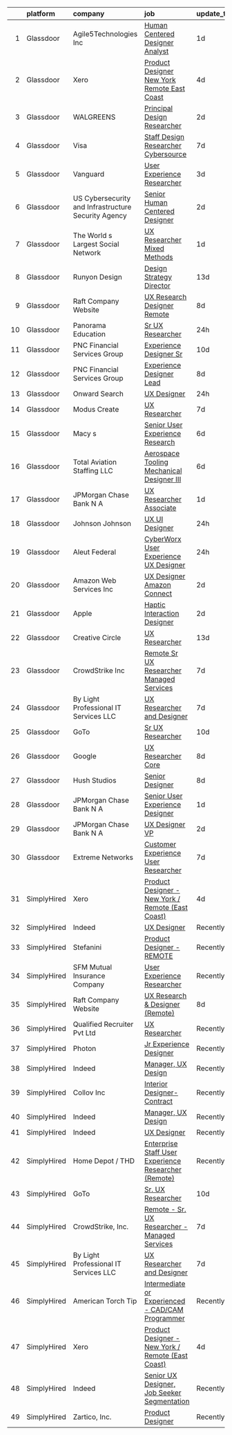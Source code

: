 

|    | platform    | company                                             | job                                                                                                                                                                                                                                                                                                                                                                                                                                                                                                                                                                                                                                                                                                                                                                                                                                                                                                                                                                                                                                                                                                                                                                                                                                                                                                                                                                                                                                                                                                                                                                                                        | update_time   | location            |
|---:|:------------|:----------------------------------------------------|:-----------------------------------------------------------------------------------------------------------------------------------------------------------------------------------------------------------------------------------------------------------------------------------------------------------------------------------------------------------------------------------------------------------------------------------------------------------------------------------------------------------------------------------------------------------------------------------------------------------------------------------------------------------------------------------------------------------------------------------------------------------------------------------------------------------------------------------------------------------------------------------------------------------------------------------------------------------------------------------------------------------------------------------------------------------------------------------------------------------------------------------------------------------------------------------------------------------------------------------------------------------------------------------------------------------------------------------------------------------------------------------------------------------------------------------------------------------------------------------------------------------------------------------------------------------------------------------------------------------|:--------------|:--------------------|
|  1 | Glassdoor   | Agile5Technologies  Inc                             | [Human Centered Designer   Analyst](https://www.glassdoor.com/partner/jobListing.htm?pos=113&ao=1136043&s=58&guid=00000183262e286d86cacc9771b5cf17&src=GD_JOB_AD&t=SR&vt=w&ea=1&cs=1_d85dbd55&cb=1662792903113&jobListingId=1008125577387&jrtk=3-0-1gcj2sa4v2bmh001-1gcj2sa5fia2j800-23d98d1178961ad5-)                                                                                                                                                                                                                                                                                                                                                                                                                                                                                                                                                                                                                                                                                                                                                                                                                                                                                                                                                                                                                                                                                                                                                                                                                                                                                                    | 1d            | Remote              |
|  2 | Glassdoor   | Xero                                                | [Product Designer   New York   Remote  East Coast ](https://www.glassdoor.com/partner/jobListing.htm?pos=101&ao=1110586&s=58&guid=00000183262e286d86cacc9771b5cf17&src=GD_JOB_AD&t=SR&vt=w&cs=1_807ca180&cb=1662792903111&jobListingId=1008119464057&cpc=4F748F1840550ABC&jrtk=3-0-1gcj2sa4v2bmh001-1gcj2sa5fia2j800-d42ffd1146131f09--6NYlbfkN0COvs0giDBQSZxCgxtGlP9F2rqb7f8qKMvTQKRfo9Z2aBBfdNwhT-PCbca6Tg6UbePLXSL2kZ8wB6QVlHX3jNKcLB3QdhbnaHtCR8dPv0f5XN7MxS1xg2rPm-swsPuD68rYGuZICUqkSSh1BmczAVfWYENYm4GY3NcwVq0TyWHY8ONw9rx7low6CFFsyZyTqD3aaqxgsjtyJSnW3NM1AQQgAnxSHYgvV12GODNys3rYZ0hzg6rHq5QjYUz1u2N5B5Ew5KAIvSbOzwaSdKTHByFOc4kAUjg-1AS07M6IHtIpPf1IGUCrs3KbU3TTANpIMekcfpmSBD0GmhZ5NKdhyrUbDExfCsfMwFysg-SWPYVXUUjPw13jQnJDJSHGkdayPcY94ydvkph0bVwidzXGYB64MczeA1AgLPlrAeKjJE8r0gqBGWGY9UlsAnblGyGdYX4YaB9JpbJIvY7-pIgpbIZM5btf6JxhNkOVaEMys_MbeE4F_gSTNdKY-3anZrDQuIS3Lf1ZWvfj0iwYb4P_3706vyXCyrDPUZXhZebUdqx2GWnEiE_-MjCKfQtF9qUdcx8%3D)                                                                                                                                                                                                                                                                                                                                                                                                                                                                                                                                                                                                                                                      | 4d            | Remote              |
|  3 | Glassdoor   | WALGREENS                                           | [Principal Design Researcher](https://www.glassdoor.com/partner/jobListing.htm?pos=109&ao=1110586&s=58&guid=00000183262e286d86cacc9771b5cf17&src=GD_JOB_AD&t=SR&vt=w&ea=1&cs=1_4ce294ac&cb=1662792903113&jobListingId=1008123372215&cpc=F41FEAB56D215062&jrtk=3-0-1gcj2sa4v2bmh001-1gcj2sa5fia2j800-da1a050a4c0bfca3--6NYlbfkN0DjFJdVF8xT6Dx_Amb_qp16VFdGPom6iJ3DXC72xT6OlsDHd6dw58O5vXTq8utQTBupbXFjGdJH9UypqiefbqZa0WqoHxT1lx7rGDa65ZwZK99GDbL3QgPXv3GPrwAePYclNvAa9edU6328mt8w2gjxv-ih9RA1v8B5Ks58kxxzK2F0vKVqVK53TuwjVRcOaY0tPZwYvCHMTZYD1chI3I7VgA6vTBuUgJgRpXH5SIc1dzp757vaQqBQicDNMfZmEQr-TTga9pi8WgixKTd3jexMBOuUj0cjIAl7TLjLoq4_679ARI_9xLSex70_9MEiyiTcFRd6yihb3opKG5__vFWfXqtXwsCNsqQFt_lKlLNxWywA2FNukmY3-o19T1nwhu0IAnMhYRj11aknBEIzeOF9lF4h4d5qvEyyC_I1l0wwmbnbHIi3fTwGTtPH_GmDwNdeWgJGGVxMMdGIDicI8MHJ235i3FgdV1DFmK6AnnjgfJNSj5NCYX7lY4XOUz64h1U%3D)                                                                                                                                                                                                                                                                                                                                                                                                                                                                                                                                                                                                                                                                                                                                       | 2d            | Chicago, IL         |
|  4 | Glassdoor   | Visa                                                | [Staff Design Researcher  Cybersource](https://www.glassdoor.com/partner/jobListing.htm?pos=128&ao=1136043&s=58&guid=00000183262e286d86cacc9771b5cf17&src=GD_JOB_AD&t=SR&vt=w&cs=1_1352578a&cb=1662792903116&jobListingId=1008115176003&jrtk=3-0-1gcj2sa4v2bmh001-1gcj2sa5fia2j800-fcbd7dea325d2f0e-)                                                                                                                                                                                                                                                                                                                                                                                                                                                                                                                                                                                                                                                                                                                                                                                                                                                                                                                                                                                                                                                                                                                                                                                                                                                                                                      | 7d            | Austin, TX          |
|  5 | Glassdoor   | Vanguard                                            | [User Experience Researcher](https://www.glassdoor.com/partner/jobListing.htm?pos=116&ao=1136043&s=58&guid=00000183262e286d86cacc9771b5cf17&src=GD_JOB_AD&t=SR&vt=w&cs=1_788cb5aa&cb=1662792903114&jobListingId=1008121346992&jrtk=3-0-1gcj2sa4v2bmh001-1gcj2sa5fia2j800-f8258fc27631a759-)                                                                                                                                                                                                                                                                                                                                                                                                                                                                                                                                                                                                                                                                                                                                                                                                                                                                                                                                                                                                                                                                                                                                                                                                                                                                                                                | 3d            | Charlotte, NC       |
|  6 | Glassdoor   | US Cybersecurity and Infrastructure Security Agency | [ Senior  Human Centered Designer](https://www.glassdoor.com/partner/jobListing.htm?pos=119&ao=1136043&s=58&guid=00000183262e286d86cacc9771b5cf17&src=GD_JOB_AD&t=SR&vt=w&cs=1_456c9687&cb=1662792903114&jobListingId=1008123376040&jrtk=3-0-1gcj2sa4v2bmh001-1gcj2sa5fia2j800-0eb7df7fe1d5e341-)                                                                                                                                                                                                                                                                                                                                                                                                                                                                                                                                                                                                                                                                                                                                                                                                                                                                                                                                                                                                                                                                                                                                                                                                                                                                                                          | 2d            | Albuquerque, NM     |
|  7 | Glassdoor   | The World s Largest Social Network                  | [UX Researcher  Mixed Methods ](https://www.glassdoor.com/partner/jobListing.htm?pos=107&ao=1110586&s=58&guid=00000183262e286d86cacc9771b5cf17&src=GD_JOB_AD&t=SR&vt=w&ea=1&cs=1_14024573&cb=1662792903112&jobListingId=1008127980013&cpc=26740BCDE5E48596&jrtk=3-0-1gcj2sa4v2bmh001-1gcj2sa5fia2j800-95064e1ee481b041--6NYlbfkN0DSgjPPcnEdvoK3uuxfISLALE6pB1FR7YSHOr_tSg5_QGIhoz_2VqUepdcKLBLI_zT6UW54Cd1fNtknZtOrKjgZadErINrxE8UWz8nhuzt5Ng7HjwsUvgsuMMigsisLFyIIJVED45QTVyAR7WXJBxBSS4o8NpMWLNvnqKZVDh8d6QsKqS5n2y3TOBf4t6YMbN0sI1F2LDucdKbgfvGlYeDEZ69ysmAHlHipUmZAIDt4gwr7DSekggFFIJVw_BCo7yJA1mwX_1pjNYsnSNKylJ1IiTeWP_y3acjNsNrcUOeFOlrW2UtWPBxwXT6SBIdp4qMNboVuzQlCdPERRBHtSP3o36xrzUdj7IS6EhLFblXNRzTvOnExs4eeY_6uwYm-g6YsSfsftwHlfQk4VNap9LVPaVTbhhrwhAMkdvKNBP09nN4-zs7o_eabT4yw_NaG1CqaX-7WECio43-N_I_zZTXFnAp4NpbO-nOElWRyPvhi2YXm7GOg-DYJE4CsL9DHaxQgvH9QfGEJLzCPwJo8diOISBaCne-LkU-jg6pcobOlumhn6O8EL_8MdPJ_mTuj_GcintXHuF4igx2Vk7h4yRbSv6p6I0bDM8M%3D)                                                                                                                                                                                                                                                                                                                                                                                                                                                                                                                                                                                                                                     | 1d            | Menlo Park, CA      |
|  8 | Glassdoor   | Runyon Design                                       | [Design Strategy Director](https://www.glassdoor.com/partner/jobListing.htm?pos=130&ao=1136043&s=58&guid=00000183262e286d86cacc9771b5cf17&src=GD_JOB_AD&t=SR&vt=w&cs=1_b866678d&cb=1662792903116&jobListingId=1008098203317&jrtk=3-0-1gcj2sa4v2bmh001-1gcj2sa5fia2j800-97290d91c8fcfaa1-)                                                                                                                                                                                                                                                                                                                                                                                                                                                                                                                                                                                                                                                                                                                                                                                                                                                                                                                                                                                                                                                                                                                                                                                                                                                                                                                  | 13d           | Brooklyn, NY        |
|  9 | Glassdoor   | Raft Company Website                                | [UX Research   Designer  Remote ](https://www.glassdoor.com/partner/jobListing.htm?pos=124&ao=1136043&s=58&guid=00000183262e286d86cacc9771b5cf17&src=GD_JOB_AD&t=SR&vt=w&ea=1&cs=1_bf3ceaff&cb=1662792903115&jobListingId=1008111305571&jrtk=3-0-1gcj2sa4v2bmh001-1gcj2sa5fia2j800-6b28d26856a37e52-)                                                                                                                                                                                                                                                                                                                                                                                                                                                                                                                                                                                                                                                                                                                                                                                                                                                                                                                                                                                                                                                                                                                                                                                                                                                                                                      | 8d            | San Antonio, TX     |
| 10 | Glassdoor   | Panorama Education                                  | [Sr  UX Researcher](https://www.glassdoor.com/partner/jobListing.htm?pos=126&ao=1136043&s=58&guid=00000183262e286d86cacc9771b5cf17&src=GD_JOB_AD&t=SR&vt=w&ea=1&cs=1_ad872e26&cb=1662792903115&jobListingId=1008129172364&jrtk=3-0-1gcj2sa4v2bmh001-1gcj2sa5fia2j800-87f7c7cf5e83e68d-)                                                                                                                                                                                                                                                                                                                                                                                                                                                                                                                                                                                                                                                                                                                                                                                                                                                                                                                                                                                                                                                                                                                                                                                                                                                                                                                    | 24h           | Austin, TX          |
| 11 | Glassdoor   | PNC Financial Services Group                        | [Experience Designer Sr](https://www.glassdoor.com/partner/jobListing.htm?pos=103&ao=1110586&s=58&guid=00000183262e286d86cacc9771b5cf17&src=GD_JOB_AD&t=SR&vt=w&cs=1_721305b8&cb=1662792903111&jobListingId=1008104792358&cpc=C5C93DE40C8A001B&jrtk=3-0-1gcj2sa4v2bmh001-1gcj2sa5fia2j800-ff44ceab15903012--6NYlbfkN0AMofH_6zXbiqn6xehDj89HQNfpf30LHk40Y3Yl5cZTpm-EXukPQNetNbgZyPcaSjlGWrSERsypk3ETcFugrhPCjtbFd-kQTDkg12O05d7R8po7B1jvwbwUIkQOiBWnFkePtPbjDklBC6t5yWsxn_1lWOeq0-ULhCBEBnhe85jllLG2pxx0B2SgR5A3WGV7hReg_dGuJKausAZHpwqYv-0s5kvmhiXhWz-eCmJXoV-45H481Iyp9RjW22odDN9L-FJukRLGTODIpFV6NwIc2guNBbGVQ_dwDU4TAjv4hTwx6nylmiQSYUJV4GTWB93xR5XWMXIGtHP8vI3Z4dft4YYS2j_ggCd9JQ7rnVQjKu44jCWBmQP3We4JTc_dGRmOq8aoUSnF-yKEMvaSnRtVMhz1Ui_Uy5nxVu1cTXM7lliucQO6WP_-XosWhcwgBAvgRmFbGS7eXp80nJQZJJONEDXEieoZuSoePS6N-FTWaY99r-7jult1HeRgMedGfSlBcZIDi269tRNhJFa95Hx8pYM1BnovaLDAcY4ctHGcZo_ztGUON8SMm8VJNCRM99DHaf5BQxeXLY0WB4Xt67cLv6L8dnw5bdcyLcePNamn2cOz68aN1CskwUfX-8qFztDP8_Z-uNcvyHSmPci5yqLPDDPTYcaHGq0XYiAq8X3qeUtCXbqBDePv1TYu8mOu_IdaztkaZD6d486rKiCKO8GeUTmdyJZyrLwe7140krHa_cjS1feK2HlLWFBKVJGcKYKgeebn16nNEHy7xJAHaaY_nceKXoZIvZc25PmxyP_JlYzDnif1-zfBEF0dXiue2BL9JmNsIpvjc3bYzjOvJv6ESbIaWuVG5ybTAgpc-OJ4gWRT9RpnTJd2W2kCTtW0fb6grtTdB2v_MPRGc7fARuECoCYw2Ud-XiNkfBr9sMir-nWb8pNp8LQQv0yr7oijGwpKet0mXOIGSvfculEpXiyrIvQyOIPZq7Aw0EDGIOIEkokpcEUgf1nKGtGJpSmreOT95S2ys_nSqFi5cTZDTJurfSIHhyGp7K8f9YKr_ig3ZyHauuJd835-mVtGDNtbWz1668_xbZXcTLZJXKQLfe09Ypj0MPcoeQ0l3rqGHG0E6qWV6PTb8ilg9bxdFV1FLIGj16d5tJayQsvNBxeG8Se19lhoXuMj8J8xGJ8y3QmhasE2FDo-39llqA1fIi5CC5FaVCQ%3D)                 | 10d           | Pittsburgh, PA      |
| 12 | Glassdoor   | PNC Financial Services Group                        | [Experience Designer Lead](https://www.glassdoor.com/partner/jobListing.htm?pos=104&ao=1110586&s=58&guid=00000183262e286d86cacc9771b5cf17&src=GD_JOB_AD&t=SR&vt=w&cs=1_4fb96177&cb=1662792903112&jobListingId=1008110838607&cpc=AA7790897323AD50&jrtk=3-0-1gcj2sa4v2bmh001-1gcj2sa5fia2j800-77e2c13d94bffa67--6NYlbfkN0AMofH_6zXbiqn6xehDj89HQNfpf30LHk40Y3Yl5cZTpm-EXukPQNetNbgZyPcaSjlLzHh7Pj1nkQkgNAE7JUeRjrEPGwGP3xPfeyOT5gmWvg3TjvN5z_qOnS5dJSaJgKhuGEtMZtH2D4OJl24xVW9_coU9-1pKeH-Pj1QtGH8uz1xiJf4iCAKJECo0GvJGBMTyP91MIO8SzEpl4mvfcMENm5dYypP0V8ICZbGoIBOyYBBc2Bf3LxwFFKSoxfpCuCKoZw3OPXV28mXi6YDH95Qke3ZZcA3D5DA3r9ZBLFy1cK1HwZXfJpAdo-DbwemdnGs9NwN6809-VoejFLwwz_MO72YIIUanehWK0hYJEyx6N38Rv-2ld_WXMu6xaXmY9aILJpxhwDloaPnz68VqB_cVY4gg4n8FNnQvP08Ccc0PI9qyh4ZG-N-dabDvHAgiYdptZAbC60Iy10LaXdoObn_UBIw7ecVU_3t4WnxvUmgbJnG5aiB0V0aZycgEtZORcefOwcT4YMxJorQVlKCIVHyyvz4lciD1iNPCvW6icaLoUnzorgnhy8Ehd5_WwCIspZ_KwQtrXYTSVc_OXLen1xFIRHkDktLFXZVW5sOtGI7PXCaD855Z9NIg4HGRMNiJd_Oq8FD8k16ZR3nExrVJyXFlQxCkGdtolytr0NxNf6GvkcHHo4le_G92kpYOGqNMUxyuJO2aEV3b0NeSqoD-BropVSwlM0zO7knAwU6DGaLnPoJDO3x2SFc6B7PTTb5ZeEZMtDWZEJsRtFbBdE6bJV7o0oIlNYGLv0LEIjkDOnxEf4PmEeHxMzYLdCzVXz9tUvEh2OabwvcLeV_tnRlpVX5ZcJrn8mnD_8x_WSUKBeYAeiOC5lqxHJgl9_6FnZi96g4cA0IGfAYeQ3M871_-2IMAdkxwm9z3cJ14Lg11GSGeMcwoMW3cMpSAxZ6THR34p0panrdcZq0oEFW__h-Uu686e36kPSAMgVJMax1foaTd5WOj2wLyGHcxrrc_JuDUDi2tn6v9Pl5A8ZQN5grSG_ISUy2A96hFtGFSHbBTUvNzXp-PyOr8Q-yWmrNRdp9WeXcHm9669DrSgvS6dO4bG9QyhcWsrQXcaFk6i1JAZxZREYtgxibLymeMkRcfIQ7YZ8NJ878bGiG1d-qbcWVbsiNwUS6-W0uFpbZfnmjwPlU4rsYCjh_z1tarf9TK2SVbBHOXnQeIGm9guA%3D%3D) | 8d            | Pittsburgh, PA      |
| 13 | Glassdoor   | Onward Search                                       | [UX Designer](https://www.glassdoor.com/partner/jobListing.htm?pos=106&ao=1110586&s=58&guid=00000183262e286d86cacc9771b5cf17&src=GD_JOB_AD&t=SR&vt=w&cs=1_470973a2&cb=1662792903112&jobListingId=1008129277637&cpc=DE56C24FF6DEC286&jrtk=3-0-1gcj2sa4v2bmh001-1gcj2sa5fia2j800-729b384a4027596a--6NYlbfkN0B7YoEZZ2QAGDyEGGmBPAUWSHc1Mt3sMCn9FehKcWA3w0jw7EbYYLNYdQbp0yVH2fvFYDQaolO2icO4CKlNT7nw9MC5-w-uxvYovBmk5fZz3UWCiBh8d-Tf9iaXotLbHS9-t0o9B1VcL9UznUf2bEhpE1KtyV0wJBSSAw2C5-wZDuX2J5MDCgfqg6djb9N1LPAKe1WdXxNDP4MJFjwNzLoIHZScKE1QzU6R5_fukM6xhKPiXYV74vfGGJDzHFOeKaTev4afxvY8KrkYbKNZAVfT52dIFpFcXTVjGycSx2tiyUPtPRUP0jxId2MytxoiF3Bm91JE-Y_HUYwg2bNHiIzmHZ6b-GJzgPpNkzH_UkfoCRThrua5jNOPwPoM6mEKkJ_klcIGvjywwKXXa2ILKWTyCzN7cPK71vn-3yqJgos16ErXKaNhRdKuKPzaHyDkVENHCD18i2qhoHRzpSA7hF7zNttNWDGYIC-ZRig2rzQ1zxpN-ADAIad1SeA8cefLPMni8ram--8cccey8-BAO8xee8n29IDdkwOPYsfHitzIsyzl7UUEGQ0tt2Jz7lrV9mT_lH2Lcnm98DB9d7BmsW-jE6YnpqSR1pPR6Pjo3fADrYYDebEiRQniW96TBumKYGMvW_A2pvrwSzhTusDxMjy8CbUqnhu4kWP9KqW_wQLnYdMzx3of50sWs6qgqJuzjzgtgcVpbw6qoJDvAH37Z9C49lFbLwULufsRqdmgbPy8qBRdqtLj-XZqbUw6_1O1iXrZfERWx5SxObGrTmP5LIz9zH8TeK1bmDXiy3vsod8J_Dsgpjlb7KWWKyY5CoOQ0iHtAW2srkISANHzrmAMSXOagOYT_htTcBEDhYgLZPIuQuq8wTT0tOD3R-meT_KH9RfTgb_Z_PbC4bfG3SpHM27lpEHxDDmnXBdCy292jqxQLOTralqcUxmSBOdRtvDh84gK9xXL8Pr6bVyxdHYAH_nDJEI2sxAuKHXkWviW2UDIIg%3D%3D)                                                                                                                                                                                                                                              | 24h           | Brooklyn, NY        |
| 14 | Glassdoor   | Modus Create                                        | [UX Researcher](https://www.glassdoor.com/partner/jobListing.htm?pos=123&ao=1136043&s=58&guid=00000183262e286d86cacc9771b5cf17&src=GD_JOB_AD&t=SR&vt=w&ea=1&cs=1_92eb900c&cb=1662792903115&jobListingId=1008114351264&jrtk=3-0-1gcj2sa4v2bmh001-1gcj2sa5fia2j800-e3bc2d0ca96ae0ab-)                                                                                                                                                                                                                                                                                                                                                                                                                                                                                                                                                                                                                                                                                                                                                                                                                                                                                                                                                                                                                                                                                                                                                                                                                                                                                                                        | 7d            | Boston, MA          |
| 15 | Glassdoor   | Macy s                                              | [Senior  User Experience Research](https://www.glassdoor.com/partner/jobListing.htm?pos=125&ao=1136043&s=58&guid=00000183262e286d86cacc9771b5cf17&src=GD_JOB_AD&t=SR&vt=w&cs=1_8a95b689&cb=1662792903115&jobListingId=1008115436025&jrtk=3-0-1gcj2sa4v2bmh001-1gcj2sa5fia2j800-ffd906a69bfb6a01-)                                                                                                                                                                                                                                                                                                                                                                                                                                                                                                                                                                                                                                                                                                                                                                                                                                                                                                                                                                                                                                                                                                                                                                                                                                                                                                          | 6d            | New York, NY        |
| 16 | Glassdoor   | Total Aviation Staffing  LLC                        | [Aerospace Tooling Mechanical Designer III](https://www.glassdoor.com/partner/jobListing.htm?pos=129&ao=1136043&s=58&guid=00000183262e286d86cacc9771b5cf17&src=GD_JOB_AD&t=SR&vt=w&ea=1&cs=1_6b5e38ae&cb=1662792903116&jobListingId=1008115904010&jrtk=3-0-1gcj2sa4v2bmh001-1gcj2sa5fia2j800-27df67c0811eaaee-)                                                                                                                                                                                                                                                                                                                                                                                                                                                                                                                                                                                                                                                                                                                                                                                                                                                                                                                                                                                                                                                                                                                                                                                                                                                                                            | 6d            | Macomb, MI          |
| 17 | Glassdoor   | JPMorgan Chase Bank  N A                            | [UX Researcher  Associate](https://www.glassdoor.com/partner/jobListing.htm?pos=122&ao=1136043&s=58&guid=00000183262e286d86cacc9771b5cf17&src=GD_JOB_AD&t=SR&vt=w&cs=1_d766994f&cb=1662792903115&jobListingId=1008125108349&jrtk=3-0-1gcj2sa4v2bmh001-1gcj2sa5fia2j800-0522ce87f8b45c01-)                                                                                                                                                                                                                                                                                                                                                                                                                                                                                                                                                                                                                                                                                                                                                                                                                                                                                                                                                                                                                                                                                                                                                                                                                                                                                                                  | 1d            | Chicago, IL         |
| 18 | Glassdoor   | Johnson   Johnson                                   | [UX UI Designer](https://www.glassdoor.com/partner/jobListing.htm?pos=111&ao=1136043&s=58&guid=00000183262e286d86cacc9771b5cf17&src=GD_JOB_AD&t=SR&vt=w&cs=1_ef0f2ab1&cb=1662792903113&jobListingId=1008128369834&jrtk=3-0-1gcj2sa4v2bmh001-1gcj2sa5fia2j800-571297199a56e5ce-)                                                                                                                                                                                                                                                                                                                                                                                                                                                                                                                                                                                                                                                                                                                                                                                                                                                                                                                                                                                                                                                                                                                                                                                                                                                                                                                            | 24h           | Raritan, NJ         |
| 19 | Glassdoor   | Aleut Federal                                       | [CyberWorx User Experience  UX  Designer](https://www.glassdoor.com/partner/jobListing.htm?pos=110&ao=1136043&s=58&guid=00000183262e286d86cacc9771b5cf17&src=GD_JOB_AD&t=SR&vt=w&cs=1_04039fef&cb=1662792903112&jobListingId=1008129771102&jrtk=3-0-1gcj2sa4v2bmh001-1gcj2sa5fia2j800-8be8d19575ddc2c8-)                                                                                                                                                                                                                                                                                                                                                                                                                                                                                                                                                                                                                                                                                                                                                                                                                                                                                                                                                                                                                                                                                                                                                                                                                                                                                                   | 24h           | U S A F Academy, CO |
| 20 | Glassdoor   | Amazon Web Services  Inc                            | [UX Designer  Amazon Connect](https://www.glassdoor.com/partner/jobListing.htm?pos=120&ao=1136043&s=58&guid=00000183262e286d86cacc9771b5cf17&src=GD_JOB_AD&t=SR&vt=w&cs=1_df04c411&cb=1662792903114&jobListingId=1008122416308&jrtk=3-0-1gcj2sa4v2bmh001-1gcj2sa5fia2j800-4e39ea93cab7afc9-)                                                                                                                                                                                                                                                                                                                                                                                                                                                                                                                                                                                                                                                                                                                                                                                                                                                                                                                                                                                                                                                                                                                                                                                                                                                                                                               | 2d            | East Palo Alto, CA  |
| 21 | Glassdoor   | Apple                                               | [Haptic Interaction Designer](https://www.glassdoor.com/partner/jobListing.htm?pos=115&ao=1136043&s=58&guid=00000183262e286d86cacc9771b5cf17&src=GD_JOB_AD&t=SR&vt=w&cs=1_d3abcd6d&cb=1662792903114&jobListingId=1008124951425&jrtk=3-0-1gcj2sa4v2bmh001-1gcj2sa5fia2j800-f09153b84c107bae-)                                                                                                                                                                                                                                                                                                                                                                                                                                                                                                                                                                                                                                                                                                                                                                                                                                                                                                                                                                                                                                                                                                                                                                                                                                                                                                               | 2d            | Cupertino, CA       |
| 22 | Glassdoor   | Creative Circle                                     | [UX Researcher](https://www.glassdoor.com/partner/jobListing.htm?pos=105&ao=1110586&s=58&guid=00000183262e286d86cacc9771b5cf17&src=GD_JOB_AD&t=SR&vt=w&cs=1_c9c479ef&cb=1662792903112&jobListingId=1008098183786&cpc=4B86475FAF393599&jrtk=3-0-1gcj2sa4v2bmh001-1gcj2sa5fia2j800-b9d495bd6a7d5041--6NYlbfkN0BPwlZa85gbT4Q3XYQoU_uQn0Qmw9zd_9UNfmcwtqAVud1yvyq1Z4UAlx1bxhDUi3KWumz1N-iihhD41CFEu2BM1Xd4t4j4b4z51Un3hO89GwejwxosjaWu0WBTURHZ06J2liXbMigISL8BVuTtzTp2IBlMQDGO9O5tY4cacV3zw0GPrXW41yLUi-hAy1JOsEyoSYSY4U3BLX2dXl2HqtuzrRo__Nn_fLExB9K-ID7UuoDuuyqRgWce4jBUR9Z3_y1sDqZrkSJb8GZZo9zbEU-hBTtfq0m-tyKl67d98DStBK-1usl29smAH3ABl2mhVlIbo-UDPFn-6ghe1SegVIlUwKbeBzfGrKmT4AiAd6FqdiaCDR_NAfscvQhJaflUDibujGQw6vBbg7EXhFmcXkLrULuMAx8Bm2E6YQCPRJ7QReOCR47n6Vy521wCwprMJpAlsjnEX7p-nb23CdS20K3ChauS-KBADKz4WbB25TGjPajeiNOGfoMumESqkH1p-mxywkHOpB5npA%3D%3D)                                                                                                                                                                                                                                                                                                                                                                                                                                                                                                                                                                                                                                                                                                                                            | 13d           | Menlo Park, CA      |
| 23 | Glassdoor   | CrowdStrike  Inc                                    | [Remote   Sr  UX Researcher   Managed Services](https://www.glassdoor.com/partner/jobListing.htm?pos=108&ao=1110586&s=58&guid=00000183262e286d86cacc9771b5cf17&src=GD_JOB_AD&t=SR&vt=w&cs=1_3f80023f&cb=1662792903112&jobListingId=1008115037419&cpc=2CAED5C921A5F994&jrtk=3-0-1gcj2sa4v2bmh001-1gcj2sa5fia2j800-075084a6551454cf--6NYlbfkN0Cu2CVlb3GO4Nf7aS8SXsFwjpUbSKkwsJRaJhRnAEdqU36FfhvlJOBNzeqZUFLjrkC3ic_dQFPo3hg2uVqGLtS3NMaf43bBVxJi9GX4XCzCKhnOqvA3gnOQl2HnK6vXqDWtMCuDG3R-hw-ZAA3xiXlRNpY6s0es5hynSxjHprT5fnHYABFpFnCtdW_rldykcx9uDKC4a5VWEBvlWK9J6x2o4OgvpWTye-GL6bUnSdQHsvHOPAppiJ7ufvOAMfsEmgM9oj6naPQ1cXDZ2PIaQxrk3gv5vmUWLEnPPA2PRT8Fa6IsnTlr4ZwN1Q-QTTupHoZ-UX_hPpDeQol8_0mGNu81n65UKqhAuHVlsHaYX6lO3qMncaGooQJTknCUPaOj090IKSypmWvQc843n48wdyeQR2O7N3FvH-L6Kb91M_hlsqJ0hUOO9DKLHL78VYx3eAH5MvewPpkQwJAUBchb-1wtXau-7ennAYUz7_3-hqtGmTv-DSxHGwgUbymtUkivGEX0jKQWaHIih9r8np2zM-9omVvFHXCGi68aCFgXKIHuPd91dBDqH_DuIm3Uy_1cARhUFWVjp4FIxpwscyuTcug8xJEjWa5rydW1POU4jlrvtvzgGdIOJKJnjnnufYERYHuKboRcw71_-U5AbkX3PURc5bu2EaKjHW76-io_c_QNA9coeyTMhQzjFEqqMqPUP8_NFag3hSJVBJDHiGGva4HrzzIeEzA0QX8Ltm3zxuz1JQ%3D%3D)                                                                                                                                                                                                                                                                                                                                                                                                                                                                            | 7d            | Dallas, TX          |
| 24 | Glassdoor   | By Light Professional IT Services LLC               | [UX Researcher and Designer](https://www.glassdoor.com/partner/jobListing.htm?pos=121&ao=1136043&s=58&guid=00000183262e286d86cacc9771b5cf17&src=GD_JOB_AD&t=SR&vt=w&cs=1_3c024dc9&cb=1662792903114&jobListingId=1008114917330&jrtk=3-0-1gcj2sa4v2bmh001-1gcj2sa5fia2j800-d2053a01e16a0bd1-)                                                                                                                                                                                                                                                                                                                                                                                                                                                                                                                                                                                                                                                                                                                                                                                                                                                                                                                                                                                                                                                                                                                                                                                                                                                                                                                | 7d            | Remote              |
| 25 | Glassdoor   | GoTo                                                | [Sr  UX Researcher](https://www.glassdoor.com/partner/jobListing.htm?pos=102&ao=1110586&s=58&guid=00000183262e286d86cacc9771b5cf17&src=GD_JOB_AD&t=SR&vt=w&cs=1_4402e70a&cb=1662792903111&jobListingId=1008103403792&cpc=39EF89E0C6A5CFA2&jrtk=3-0-1gcj2sa4v2bmh001-1gcj2sa5fia2j800-4ac5d03b82059c35--6NYlbfkN0DXrBR656PqShB4nd9ExliYcIGoAa-Cw4zASH8sJAtKR0gdmhG0ERYtLXIRQUmGOjMceEVE8QHz0SGTcK_viN2CjyMbBzhTX5GnI2xg_-r8ZA67GwP5lzuKJ716it5EgMKkftSUC7ICCt6JAB2-BakjxDr4CTtokku11TIYyJc4tzOd7QZklOTr84Qx6P4kZSOafpBdnjpAMI5yB9RK0kkOpQl1XjJ1Msu4VJVgR9Wo7uX3YpR-aaGc5H1DwNuYp5Ew3s5_0eM4cVLazfBbM4ACGRbrhXfvLKN6CitWyNSQtVRRStvFPUi_alxSijDKVf8P4K9cdz0V91zw3QAFwEZf2I_h1Xt9Cuk6NwCqzVk8pDNVZswZOD-LprGxF6cKOyvCc7fw1GByyZUJNR_fYGWMVGjrhdAWxqR272vJAV2TKf6W9NcpDhYqKnPllG-HaQ_zekVHwdbU8ISZFbCdFq2D8pYYojD1bxuJtLB7hew9krXXeMFkj4CoOj2EhNJUFnnNeyMd67-mxWXu0kBh2UvsnkpcCDoHc4nlVEjy2Tv3_0-m_tAihq4BWY7DuN5T6Q5815MwqpP7y7D6wLT659I_peOdKbHCXvKZ9m11shmWewN6phLJCkY6sNs55TSP8Z1f7ZPf3vryHKPjf0fsHGVKTeyaS8h1h3Y40UfhANgC4MzoB_UCcdzSvX_qQkb9YoHA5l3N2wdo1BXJZHykMC5Rw4eacW4gr4Vk5lp93oOMhEe2TrHTTHf8DKuDJEbXpz7_6C2UQSPf_OLBUW4-c1Oo3zcau2q1pPwg93dMxEpMB4tCStdEoPze3-YTzl7Fj_F_ICOSu4PxC7_h7Vqgihh3YXLxMMuc4jsBqh5VtgTcJWZXCxfSGx0AuBq_eOe_tp0eT4tjeTAwaIK-mNHEAeZCofqfljAY-x-Wnq-ayPOKb6idPexGHmuWx8VFP31yqpvfL4Y6e6po1XIMq2bTACpaorxzXsLrT6Q5HEjNN_x6ow%3D%3D)                                                                                                                                                                                                                                        | 10d           | Boston, MA          |
| 26 | Glassdoor   | Google                                              | [UX Researcher  Core](https://www.glassdoor.com/partner/jobListing.htm?pos=117&ao=1136043&s=58&guid=00000183262e286d86cacc9771b5cf17&src=GD_JOB_AD&t=SR&vt=w&cs=1_42c06460&cb=1662792903114&jobListingId=1008111471132&jrtk=3-0-1gcj2sa4v2bmh001-1gcj2sa5fia2j800-5f781c500a24abfb-)                                                                                                                                                                                                                                                                                                                                                                                                                                                                                                                                                                                                                                                                                                                                                                                                                                                                                                                                                                                                                                                                                                                                                                                                                                                                                                                       | 8d            | New York, NY        |
| 27 | Glassdoor   | Hush Studios                                        | [Senior Designer](https://www.glassdoor.com/partner/jobListing.htm?pos=112&ao=1136043&s=58&guid=00000183262e286d86cacc9771b5cf17&src=GD_JOB_AD&t=SR&vt=w&cs=1_647d24ce&cb=1662792903113&jobListingId=1008110942193&jrtk=3-0-1gcj2sa4v2bmh001-1gcj2sa5fia2j800-aacaa0183ed612b9-)                                                                                                                                                                                                                                                                                                                                                                                                                                                                                                                                                                                                                                                                                                                                                                                                                                                                                                                                                                                                                                                                                                                                                                                                                                                                                                                           | 8d            | Brooklyn, NY        |
| 28 | Glassdoor   | JPMorgan Chase Bank  N A                            | [Senior User Experience Designer](https://www.glassdoor.com/partner/jobListing.htm?pos=118&ao=1136043&s=58&guid=00000183262e286d86cacc9771b5cf17&src=GD_JOB_AD&t=SR&vt=w&cs=1_f008f092&cb=1662792903114&jobListingId=1008125108785&jrtk=3-0-1gcj2sa4v2bmh001-1gcj2sa5fia2j800-365045bcbac2d1f0-)                                                                                                                                                                                                                                                                                                                                                                                                                                                                                                                                                                                                                                                                                                                                                                                                                                                                                                                                                                                                                                                                                                                                                                                                                                                                                                           | 1d            | Chicago, IL         |
| 29 | Glassdoor   | JPMorgan Chase Bank  N A                            | [UX Designer  VP](https://www.glassdoor.com/partner/jobListing.htm?pos=114&ao=1136043&s=58&guid=00000183262e286d86cacc9771b5cf17&src=GD_JOB_AD&t=SR&vt=w&cs=1_b20a285e&cb=1662792903113&jobListingId=1008124607589&jrtk=3-0-1gcj2sa4v2bmh001-1gcj2sa5fia2j800-3615d9dd4b2e38d7-)                                                                                                                                                                                                                                                                                                                                                                                                                                                                                                                                                                                                                                                                                                                                                                                                                                                                                                                                                                                                                                                                                                                                                                                                                                                                                                                           | 2d            | New York, NY        |
| 30 | Glassdoor   | Extreme Networks                                    | [Customer Experience User Researcher](https://www.glassdoor.com/partner/jobListing.htm?pos=127&ao=1136043&s=58&guid=00000183262e286d86cacc9771b5cf17&src=GD_JOB_AD&t=SR&vt=w&cs=1_f6f67772&cb=1662792903115&jobListingId=1008114863387&jrtk=3-0-1gcj2sa4v2bmh001-1gcj2sa5fia2j800-20ad01afe9fa41f7-)                                                                                                                                                                                                                                                                                                                                                                                                                                                                                                                                                                                                                                                                                                                                                                                                                                                                                                                                                                                                                                                                                                                                                                                                                                                                                                       | 7d            | California          |
| 31 | SimplyHired | Xero                                                | [Product Designer - New York / Remote (East Coast)](https://www.simplyhired.com/job/Uve7sc1FrWS-FAPF8zVeCvmJntMIsHinLThLFFqIBH0h7xea4dfymQ?q=generative+designer)                                                                                                                                                                                                                                                                                                                                                                                                                                                                                                                                                                                                                                                                                                                                                                                                                                                                                                                                                                                                                                                                                                                                                                                                                                                                                                                                                                                                                                          | 4d            | Remote              |
| 32 | SimplyHired | Indeed                                              | [UX Designer](https://www.simplyhired.com/job/URziMhrNTaKa1PLKfIfrhF-GuRmaj4gn2FhVHZfhBU3tWsV0R0J4dw?q=generative+designer)                                                                                                                                                                                                                                                                                                                                                                                                                                                                                                                                                                                                                                                                                                                                                                                                                                                                                                                                                                                                                                                                                                                                                                                                                                                                                                                                                                                                                                                                                | Recently      | United States       |
| 33 | SimplyHired | Stefanini                                           | [Product Designer - REMOTE](https://www.simplyhired.com/job/Arzm_iP7hnwrFwmga5_9Aju5FHfJlvvTUqCcwNVSk03DdQ36f7Sglg?q=generative+designer)                                                                                                                                                                                                                                                                                                                                                                                                                                                                                                                                                                                                                                                                                                                                                                                                                                                                                                                                                                                                                                                                                                                                                                                                                                                                                                                                                                                                                                                                  | Recently      | Remote              |
| 34 | SimplyHired | SFM Mutual Insurance Company                        | [User Experience Researcher](https://www.simplyhired.com/job/q7YkSDr49eIMyGsjnEsWzQDcdRzh4LJi6vHhnUzHogohwIPFoCfm4w?q=generative+designer)                                                                                                                                                                                                                                                                                                                                                                                                                                                                                                                                                                                                                                                                                                                                                                                                                                                                                                                                                                                                                                                                                                                                                                                                                                                                                                                                                                                                                                                                 | Recently      | Bloomington, MN     |
| 35 | SimplyHired | Raft Company Website                                | [UX Research & Designer (Remote)](https://www.simplyhired.com/job/URatac6bpAIYRzm_hAtGfLipFFeqbI8SMqz5hIqK-JGO_W7WVsCY5g?q=generative+designer)                                                                                                                                                                                                                                                                                                                                                                                                                                                                                                                                                                                                                                                                                                                                                                                                                                                                                                                                                                                                                                                                                                                                                                                                                                                                                                                                                                                                                                                            | 8d            | San Antonio, TX     |
| 36 | SimplyHired | Qualified Recruiter Pvt Ltd                         | [UX Researcher](https://www.simplyhired.com/job/gQy3HBKte0Ajjybh6-6Z_YIyx1iaGlXpqCNynOhBtq5MRu4ZC07ktQ?q=generative+designer)                                                                                                                                                                                                                                                                                                                                                                                                                                                                                                                                                                                                                                                                                                                                                                                                                                                                                                                                                                                                                                                                                                                                                                                                                                                                                                                                                                                                                                                                              | Recently      | Chicago, IL         |
| 37 | SimplyHired | Photon                                              | [Jr Experience Designer](https://www.simplyhired.com/job/SdzAOEZoU-bi9Aw0NC50mr1-ESRDMqjcRPLJr9nLyVQZDJJ27f_LFw?q=generative+designer)                                                                                                                                                                                                                                                                                                                                                                                                                                                                                                                                                                                                                                                                                                                                                                                                                                                                                                                                                                                                                                                                                                                                                                                                                                                                                                                                                                                                                                                                     | Recently      | Dallas, TX          |
| 38 | SimplyHired | Indeed                                              | [Manager, UX Design](https://www.simplyhired.com/job/Bq589sK4IRMfwF5-KARscZ6LsNo2I05ZrwbHgWV1WMmQn8wB-Cg3yw?q=generative+designer)                                                                                                                                                                                                                                                                                                                                                                                                                                                                                                                                                                                                                                                                                                                                                                                                                                                                                                                                                                                                                                                                                                                                                                                                                                                                                                                                                                                                                                                                         | Recently      | United States       |
| 39 | SimplyHired | Collov Inc                                          | [Interior Designer-Contract](https://www.simplyhired.com/job/BWulXfwm_DajYkRoVR_cHEZ0YAw0ZzUYn4k1ZR9ZbVk7SbJZhkaf0Q?q=generative+designer)                                                                                                                                                                                                                                                                                                                                                                                                                                                                                                                                                                                                                                                                                                                                                                                                                                                                                                                                                                                                                                                                                                                                                                                                                                                                                                                                                                                                                                                                 | Recently      | Remote              |
| 40 | SimplyHired | Indeed                                              | [Manager, UX Design](https://www.simplyhired.com/job/Bq589sK4IRMfwF5-KARscZ6LsNo2I05ZrwbHgWV1WMmQn8wB-Cg3yw?q=generative+designer)                                                                                                                                                                                                                                                                                                                                                                                                                                                                                                                                                                                                                                                                                                                                                                                                                                                                                                                                                                                                                                                                                                                                                                                                                                                                                                                                                                                                                                                                         | Recently      | United States       |
| 41 | SimplyHired | Indeed                                              | [UX Designer](https://www.simplyhired.com/job/URziMhrNTaKa1PLKfIfrhF-GuRmaj4gn2FhVHZfhBU3tWsV0R0J4dw?q=generative+designer)                                                                                                                                                                                                                                                                                                                                                                                                                                                                                                                                                                                                                                                                                                                                                                                                                                                                                                                                                                                                                                                                                                                                                                                                                                                                                                                                                                                                                                                                                | Recently      | United States       |
| 42 | SimplyHired | Home Depot / THD                                    | [Enterprise Staff User Experience Researcher (Remote)](https://www.simplyhired.com/job/_6KA6Ot2RbO-Q2l_ypsqbXJEK-0kimHl75gHRJhJiBF8iWuwC5lLew?q=generative+designer)                                                                                                                                                                                                                                                                                                                                                                                                                                                                                                                                                                                                                                                                                                                                                                                                                                                                                                                                                                                                                                                                                                                                                                                                                                                                                                                                                                                                                                       | Recently      | Atlanta, GA         |
| 43 | SimplyHired | GoTo                                                | [Sr. UX Researcher](https://www.simplyhired.com/job/zudAUMYkPn6YFafWPc89oNBIlYTxzWBFRNEjcWaMKUsCHung-qcE-w?q=generative+designer)                                                                                                                                                                                                                                                                                                                                                                                                                                                                                                                                                                                                                                                                                                                                                                                                                                                                                                                                                                                                                                                                                                                                                                                                                                                                                                                                                                                                                                                                          | 10d           | Boston, MA          |
| 44 | SimplyHired | CrowdStrike, Inc.                                   | [Remote - Sr. UX Researcher - Managed Services](https://www.simplyhired.com/job/d6p5YwGdebjG9UZWkvAEq3EJeKzHY8Xsq8mN-3CxCctS2TPjqD6gwQ?q=generative+designer)                                                                                                                                                                                                                                                                                                                                                                                                                                                                                                                                                                                                                                                                                                                                                                                                                                                                                                                                                                                                                                                                                                                                                                                                                                                                                                                                                                                                                                              | 7d            | Dallas, TX          |
| 45 | SimplyHired | By Light Professional IT Services LLC               | [UX Researcher and Designer](https://www.simplyhired.com/job/cXqGBcLXsDwhXUucpLpyj75cCD8Dhq3hNuWNs2gxbJE3yrETvQMa-A?q=generative+designer)                                                                                                                                                                                                                                                                                                                                                                                                                                                                                                                                                                                                                                                                                                                                                                                                                                                                                                                                                                                                                                                                                                                                                                                                                                                                                                                                                                                                                                                                 | 7d            | Remote              |
| 46 | SimplyHired | American Torch Tip                                  | [Intermediate or Experienced - CAD/CAM Programmer](https://www.simplyhired.com/job/ifV5vJ5oIJ-RFxVjcNkr2FGqpGsMGx_xuALRe694-z420ejluC13oA?q=generative+designer)                                                                                                                                                                                                                                                                                                                                                                                                                                                                                                                                                                                                                                                                                                                                                                                                                                                                                                                                                                                                                                                                                                                                                                                                                                                                                                                                                                                                                                           | Recently      | Bradenton, FL       |
| 47 | SimplyHired | Xero                                                | [Product Designer - New York / Remote (East Coast)](https://www.simplyhired.com/job/Uve7sc1FrWS-FAPF8zVeCvmJntMIsHinLThLFFqIBH0h7xea4dfymQ?q=generative+designer)                                                                                                                                                                                                                                                                                                                                                                                                                                                                                                                                                                                                                                                                                                                                                                                                                                                                                                                                                                                                                                                                                                                                                                                                                                                                                                                                                                                                                                          | 4d            | Remote              |
| 48 | SimplyHired | Indeed                                              | [Senior UX Designer, Job Seeker Segmentation](https://www.simplyhired.com/job/BcG3ypOuqAsK9QtXCw6knBwRMsFT-6Z_y3bcR0cL3WnI7uv6PxmMHg?q=generative+designer)                                                                                                                                                                                                                                                                                                                                                                                                                                                                                                                                                                                                                                                                                                                                                                                                                                                                                                                                                                                                                                                                                                                                                                                                                                                                                                                                                                                                                                                | Recently      | Austin, TX          |
| 49 | SimplyHired | Zartico, Inc.                                       | [Product Designer](https://www.simplyhired.com/job/AvkylNGa_FTWwzDheU-xbU3PC5c2lQt485zSSNtwwzBQ_MAFGKFPgw?q=generative+designer)                                                                                                                                                                                                                                                                                                                                                                                                                                                                                                                                                                                                                                                                                                                                                                                                                                                                                                                                                                                                                                                                                                                                                                                                                                                                                                                                                                                                                                                                           | Recently      | Remote              |